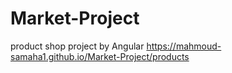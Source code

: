 # Market-Project
product shop project by Angular
https://mahmoud-samaha1.github.io/Market-Project/products
